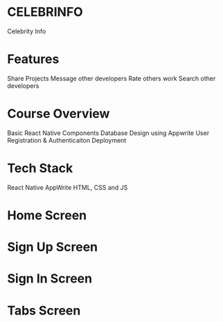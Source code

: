 # CELEBRINFO
Celebrity Info

# Features
Share Projects
Message other developers
Rate others work
Search other developers
# Course Overview
Basic React Native Components
Database Design using Appwrite
User Registration & Authenticaiton
Deployment
# Tech Stack
React Native
AppWrite
HTML, CSS and JS
# Home Screen


# Sign Up Screen


# Sign In Screen


# Tabs Screen
